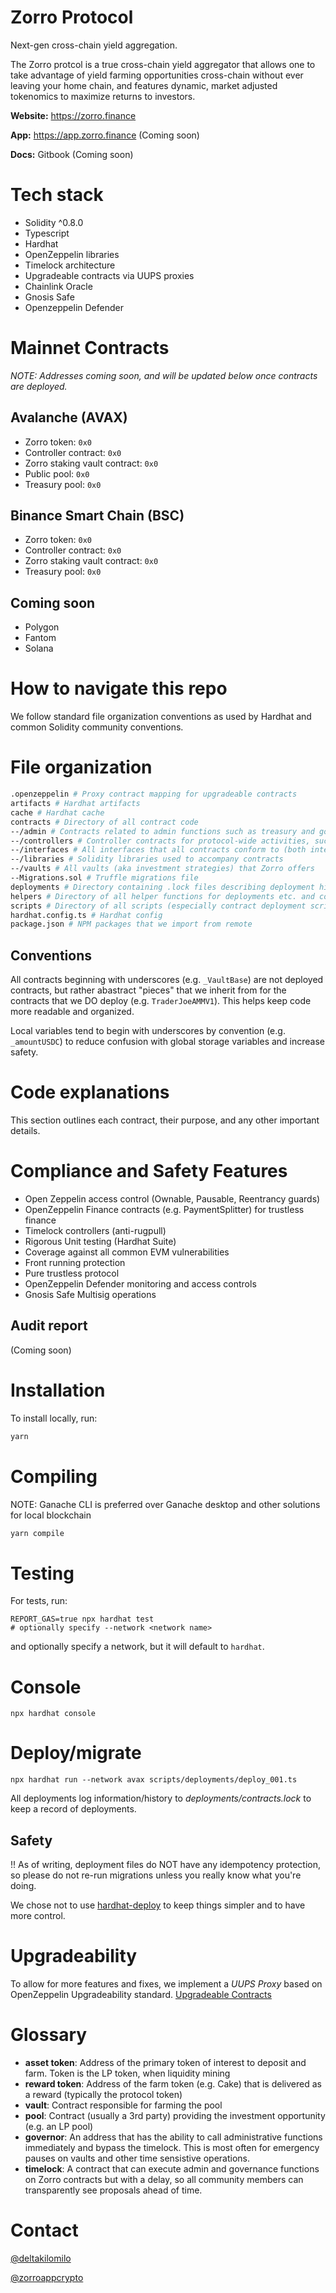 
# Zorro Protocol

Next-gen cross-chain yield aggregation.

The Zorro protcol is a true cross-chain yield aggregator that allows one to take advantage of yield farming opportunities cross-chain without ever leaving your home chain, and features dynamic, market adjusted tokenomics to maximize returns to investors. 

**Website:** https://zorro.finance

**App:** https://app.zorro.finance (Coming soon)

**Docs:** Gitbook (Coming soon)

# Tech stack

* Solidity ^0.8.0
* Typescript
* Hardhat
* OpenZeppelin libraries
* Timelock architecture
* Upgradeable contracts via UUPS proxies
* Chainlink Oracle
* Gnosis Safe
* Openzeppelin Defender

# Mainnet Contracts

_NOTE: Addresses coming soon, and will be updated below once contracts are deployed._

## Avalanche (AVAX)

* Zorro token: `0x0`
* Controller contract: `0x0`
* Zorro staking vault contract: `0x0`
* Public pool: `0x0`
* Treasury pool: `0x0`

## Binance Smart Chain (BSC)

* Zorro token: `0x0`
* Controller contract: `0x0`
* Zorro staking vault contract: `0x0`
* Treasury pool: `0x0`

## Coming soon

* Polygon
* Fantom
* Solana

# How to navigate this repo

We follow standard file organization conventions as used by Hardhat and common Solidity community conventions.

# File organization

```bash
.openzeppelin # Proxy contract mapping for upgradeable contracts
artifacts # Hardhat artifacts
cache # Hardhat cache
contracts # Directory of all contract code
--/admin # Contracts related to admin functions such as treasury and governance
--/controllers # Controller contracts for protocol-wide activities, such as cross chain
--/interfaces # All interfaces that all contracts conform to (both internal and 3rd party)
--/libraries # Solidity libraries used to accompany contracts
--/vaults # All vaults (aka investment strategies) that Zorro offers
--Migrations.sol # Truffle migrations file
deployments # Directory containing .lock files describing deployment history
helpers # Directory of all helper functions for deployments etc. and constants such as 3rd party and wallet addresses
scripts # Directory of all scripts (especially contract deployment scripts)
hardhat.config.ts # Hardhat config
package.json # NPM packages that we import from remote
```

## Conventions

All contracts beginning with underscores (e.g. `_VaultBase`) are not deployed contracts, but rather abastract "pieces" 
that we inherit from for the contracts that we DO deploy (e.g. `TraderJoeAMMV1`). This helps keep code more readable
and organized. 

Local variables tend to begin with underscores by convention (e.g. `_amountUSDC`) to reduce confusion with global storage 
variables and increase safety. 

# Code explanations

This section outlines each contract, their purpose, and any other important details.

# Compliance and Safety Features

* Open Zeppelin access control (Ownable, Pausable, Reentrancy guards)
* OpenZeppelin Finance contracts (e.g. PaymentSplitter) for trustless finance
* Timelock controllers (anti-rugpull)
* Rigorous Unit testing (Hardhat Suite)
* Coverage against all common EVM vulnerabilities
* Front running protection
* Pure trustless protocol
* OpenZeppelin Defender monitoring and access controls
* Gnosis Safe Multisig operations

## Audit report
(Coming soon)

# Installation 

To install locally, run:

```bash
yarn
```

# Compiling

NOTE: Ganache CLI is preferred over Ganache desktop and other solutions for local blockchain

```bash
yarn compile
```

# Testing

For tests, run:

```shell
REPORT_GAS=true npx hardhat test
# optionally specify --network <network name>
```

and optionally specify a network, but it will default to `hardhat`.

# Console

```shell
npx hardhat console

```

# Deploy/migrate

```shell
npx hardhat run --network avax scripts/deployments/deploy_001.ts
```

All deployments log information/history to _deployments/contracts.lock_ to keep a record of deployments.


## Safety

!! As of writing, deployment files do NOT have any idempotency protection, so please do not re-run migrations
unless you really know what you're doing.

We chose not to use [hardhat-deploy](https://github.com/wighawag/hardhat-deploy/tree/master) to keep things simpler 
and to have more control.

# Upgradeability

To allow for more features and fixes, we implement a _UUPS Proxy_ based on OpenZeppelin Upgradeability standard. 
[Upgradeable Contracts](https://docs.openzeppelin.com/upgrades-plugins/1.x/proxies)

# Glossary

* **asset token**: Address of the primary token of interest to deposit and farm. Token is the LP token, when liquidity mining
* **reward token**: Address of the farm token (e.g. Cake) that is delivered as a reward (typically the protocol token)
* **vault**: Contract responsible for farming the pool
* **pool**: Contract (usually a 3rd party) providing the investment opportunity (e.g. an LP pool)
* **governor**: An address that has the ability to call administrative functions immediately and bypass the timelock. 
This is most often for emergency pauses on vaults and other time sensistive operations. 
* **timelock**: A contract that can execute admin and governance functions on Zorro contracts but with a delay, so all 
community members can transparently see proposals ahead of time.

# Contact

[@deltakilomilo](https://twitter.com/deltakilomilo/)

[@zorroappcrypto](https://twitter.com/zorroappcrypto)
